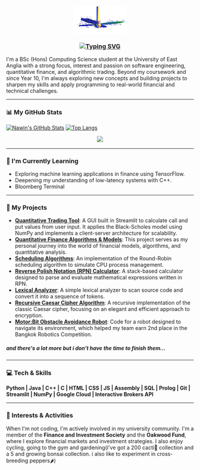 <div align="center">
<img src="https://github.com/cosalt/cosalt/blob/c91dda89c9727e288fe4ea35732d971a7c7a350c/fan-1.gif" alt="Fan" align="center">
</div>

### <div align="center"> [![Typing SVG](https://readme-typing-svg.demolab.com?font=Fira+Code&duration=7500&pause=1000&color=F7F7F7&center=true&vCenter=true&width=435&lines=Hi+there%2C+I'm+Nawin+Ray+Martin+%F0%9F%91%8B)](https://git.io/typing-svg) </div>

I'm a BSc (Hons) Computing Science student at the University of East Anglia with a strong focus, interest and passion on software engineering, quantitative finance, and algorithmic trading. Beyond my coursework and since Year 10, I'm always exploring new concepts and building projects to sharpen my skills and apply programming to real-world financial and technical challenges.

---

### 📊 My GitHub Stats

[![Nawin's GitHub Stats](https://github-readme-stats.vercel.app/api?username=cosalt&show_icons=true&theme=radical)](https://github.com/anuraghazra/github-readme-stats)
[![Top Langs](https://github-readme-stats.vercel.app/api/top-langs/?username=cosalt&layout=compact&theme=radical)](https://github.com/anuraghazra/github-readme-stats)

<div align="center">
  <img src="https://visitor-badge.laobi.icu/badge?page_id=cosalt.cosalt&"  />
</div>

---

### 🌱 I'm Currently Learning

* Exploring machine learning applications in finance using TensorFlow.
* Deepening my understanding of low-latency systems with C++.
* Bloomberg Terminal

---

### 🔭 My Projects

* **[Quantitative Trading Tool](https://github.com/cosalt/Quantitative-Trading-Tool)**: A GUI built in Streamlit to calculate call and put values from user input. It applies the Black-Scholes model using NumPy and implements a client-server architecture for scalability.
* **[Quantitative Finance Algorithms & Models](https://github.com/cosalt/Quant-Algorithms)**: This project serves as my personal journey into the world of financial models, algorithms, and quantitative analysis.
* **[Scheduling Algorithms](https://github.com/cosalt/scheduling-algorithms)**: An implementation of the Round-Robin scheduling algorithm to simulate CPU process management.
* **[Reverse Polish Notation (RPN) Calculator](https://github.com/cosalt/Reverse-Polish-Notation-Calculator)**: A stack-based calculator designed to parse and evaluate mathematical expressions written in RPN.
* **[Lexical Analyzer](https://github.com/cosalt/lexical-analyzer)**: A simple lexical analyzer to scan source code and convert it into a sequence of tokens.
* **[Recursive Caesar Cipher Algorithm](https://github.com/cosalt/Recursive-Caesar-Cipher-Algorithm)**: A recursive implementation of the classic Caesar cipher, focusing on an elegant and efficient approach to encryption.
* **[Motor:Bit Obstacle Avoidance Robot](https://github.com/cosalt/RoboticsMotorBit)**: Code for a robot designed to navigate its environment, which helped my team earn 2nd place in the Bangkok Robotics Competition.

##### and there's a lot more but i don't have the time to finish them...
---

### 💻 Tech & Skills

**Python | Java | C++ | C | HTML | CSS | JS | Assembly | SQL | Prolog | Git | Streamlit | NumPy | Google Cloud | Interactive Brokers API**

---

### 🚀 Interests & Activities

When I'm not coding, I'm actively involved in my university community. I'm a member of the **Finance and Investment Society** and the **Oakwood Fund**, where I explore financial markets and investment strategies. I also enjoy cycling, going to the gym and gardening(i've got a 200 cacti🌵 collection and a 5 and growing bonsai collection. i also like to experiment in cross-breeding peppers🌶️)
